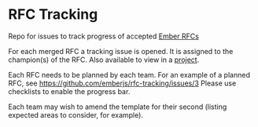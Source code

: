 # RFC Tracking

Repo for issues to track progress of accepted [Ember RFCs](https://github.com/emberjs/rfcs)

For each merged RFC a tracking issue is opened. It is assigned to the champion(s) of the RFC. Also available to view in a [project](https://github.com/orgs/emberjs/projects/3). 

Each RFC needs to be planned by each team. For an example of a planned RFC, see https://github.com/emberjs/rfc-tracking/issues/3 Please use checklists to enable the progress bar. 

Each team may wish to amend the template for their second (listing expected areas to consider, for example). 
